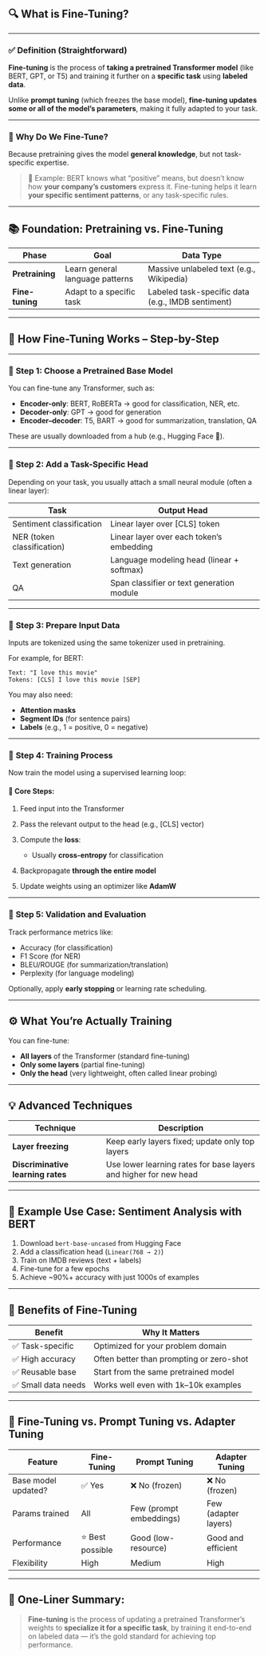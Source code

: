 ## 🔍 **What is Fine-Tuning?**

---

### ✅ **Definition (Straightforward)**

**Fine-tuning** is the process of **taking a pretrained Transformer model** (like BERT, GPT, or T5) and training it further on a **specific task** using **labeled data**.

Unlike **prompt tuning** (which freezes the base model), **fine-tuning updates some or all of the model’s parameters**, making it fully adapted to your task.

---

### 🧠 **Why Do We Fine-Tune?**

Because pretraining gives the model **general knowledge**, but not task-specific expertise.

> 📘 Example:
> BERT knows what “positive” means, but doesn’t know how **your company’s customers** express it.
> Fine-tuning helps it learn **your specific sentiment patterns**, or any task-specific rules.

---

## 📚 **Foundation: Pretraining vs. Fine-Tuning**

| Phase           | Goal                            | Data Type                                         |
| --------------- | ------------------------------- | ------------------------------------------------- |
| **Pretraining** | Learn general language patterns | Massive unlabeled text (e.g., Wikipedia)          |
| **Fine-tuning** | Adapt to a specific task        | Labeled task-specific data (e.g., IMDB sentiment) |

---

## 🧭 **How Fine-Tuning Works – Step-by-Step**

---

### 🔹 **Step 1: Choose a Pretrained Base Model**

You can fine-tune any Transformer, such as:

* **Encoder-only**: BERT, RoBERTa → good for classification, NER, etc.
* **Decoder-only**: GPT → good for generation
* **Encoder–decoder**: T5, BART → good for summarization, translation, QA

These are usually downloaded from a hub (e.g., Hugging Face 🤗).

---

### 🔹 **Step 2: Add a Task-Specific Head**

Depending on your task, you usually attach a small neural module (often a linear layer):

| Task                       | Output Head                               |
| -------------------------- | ----------------------------------------- |
| Sentiment classification   | Linear layer over \[CLS] token            |
| NER (token classification) | Linear layer over each token’s embedding  |
| Text generation            | Language modeling head (linear + softmax) |
| QA                         | Span classifier or text generation module |

---

### 🔹 **Step 3: Prepare Input Data**

Inputs are tokenized using the same tokenizer used in pretraining.

For example, for BERT:

```plaintext
Text: "I love this movie"
Tokens: [CLS] I love this movie [SEP]
```

You may also need:

* **Attention masks**
* **Segment IDs** (for sentence pairs)
* **Labels** (e.g., 1 = positive, 0 = negative)

---

### 🔹 **Step 4: Training Process**

Now train the model using a supervised learning loop:

#### 🚀 Core Steps:

1. Feed input into the Transformer
2. Pass the relevant output to the head (e.g., \[CLS] vector)
3. Compute the **loss**:

   * Usually **cross-entropy** for classification
4. Backpropagate **through the entire model**
5. Update weights using an optimizer like **AdamW**

---

### 🔹 **Step 5: Validation and Evaluation**

Track performance metrics like:

* Accuracy (for classification)
* F1 Score (for NER)
* BLEU/ROUGE (for summarization/translation)
* Perplexity (for language modeling)

Optionally, apply **early stopping** or learning rate scheduling.

---

## ⚙️ **What You’re Actually Training**

You can fine-tune:

* **All layers** of the Transformer (standard fine-tuning)
* **Only some layers** (partial fine-tuning)
* **Only the head** (very lightweight, often called linear probing)

---

## 💡 **Advanced Techniques**

| Technique                         | Description                                                      |
| --------------------------------- | ---------------------------------------------------------------- |
| **Layer freezing**                | Keep early layers fixed; update only top layers                  |
| **Discriminative learning rates** | Use lower learning rates for base layers and higher for new head |

---

## 🧪 **Example Use Case: Sentiment Analysis with BERT**

1. Download `bert-base-uncased` from Hugging Face
2. Add a classification head (`Linear(768 → 2)`)
3. Train on IMDB reviews (text + labels)
4. Fine-tune for a few epochs
5. Achieve \~90%+ accuracy with just 1000s of examples

---

## 🧠 **Benefits of Fine-Tuning**

| Benefit            | Why It Matters                           |
| ------------------ | ---------------------------------------- |
| ✅ Task-specific    | Optimized for your problem domain        |
| ✅ High accuracy    | Often better than prompting or zero-shot |
| ✅ Reusable base    | Start from the same pretrained model     |
| ✅ Small data needs | Works well even with 1k–10k examples     |

---

## 🔄 **Fine-Tuning vs. Prompt Tuning vs. Adapter Tuning**

| Feature             | Fine-Tuning     | Prompt Tuning           | Adapter Tuning       |
| ------------------- | --------------- | ----------------------- | -------------------- |
| Base model updated? | ✅ Yes           | ❌ No (frozen)           | ❌ No (frozen)        |
| Params trained      | All             | Few (prompt embeddings) | Few (adapter layers) |
| Performance         | ⭐ Best possible | Good (low-resource)     | Good and efficient   |
| Flexibility         | High            | Medium                  | High                 |

---

## 🧠 One-Liner Summary:

> **Fine-tuning** is the process of updating a pretrained Transformer’s weights to **specialize it for a specific task**, by training it end-to-end on labeled data — it’s the gold standard for achieving top performance.

